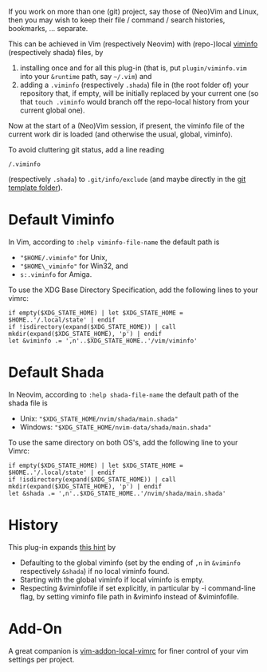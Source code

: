 If you work on more than one (git) project, say those of (Neo)Vim and Linux, then you may wish to keep their file / command / search histories, bookmarks, ... separate. 
<!-- Once this plugin is installed, that is, , you can enable a project/repo-local viminfo by `touch .viminfo` (respectively `touch .shada`): -->
This can be achieved in Vim (respectively Neovim) with (repo-)local [viminfo](https://vimhelp.org/starting.txt.html#viminfo) (respectively shada) files, by

1. installing once and for all this plug-in (that is, put `plugin/viminfo.vim` into your `&runtime` path, say `~/.vim`) and
1. adding a `.viminfo` (respectively `.shada`) file in (the root folder of) your repository that, if empty, will be initially replaced by your current one (so that `touch .viminfo` would branch off the repo-local history from your current global one).

Now at the start of a (Neo)Vim session, if present, the viminfo file of the current work dir is loaded (and otherwise the usual, global, viminfo).

To avoid cluttering git status, add a line reading

```
/.viminfo
```

(respectively `.shada`) to `.git/info/exclude` (and maybe directly in the [git template folder](https://git-template.readthedocs.io/en/latest/)).

# Default Viminfo

In Vim, according to `:help viminfo-file-name` the default path is

- `"$HOME/.viminfo"` for Unix,
- `"$HOME\_viminfo"` for Win32, and
- `s:.viminfo` for Amiga.

To use the XDG Base Directory Specification, add the following lines to your
vimrc:

```vim
if empty($XDG_STATE_HOME) | let $XDG_STATE_HOME = $HOME..'/.local/state' | endif
if !isdirectory(expand($XDG_STATE_HOME)) | call mkdir(expand($XDG_STATE_HOME), 'p') | endif
let &viminfo .= ',n'..$XDG_STATE_HOME..'/vim/viminfo'
```

# Default Shada

In Neovim, according to `:help shada-file-name` the default path of the shada file is

- Unix:     `"$XDG_STATE_HOME/nvim/shada/main.shada"`
- Windows:  `"$XDG_STATE_HOME/nvim-data/shada/main.shada"`

To use the same directory on both OS's, add the following line to your Vimrc:

```vim
if empty($XDG_STATE_HOME) | let $XDG_STATE_HOME = $HOME..'/.local/state' | endif
if !isdirectory(expand($XDG_STATE_HOME)) | call mkdir(expand($XDG_STATE_HOME), 'p') | endif
let &shada .= ',n'..$XDG_STATE_HOME..'/nvim/shada/main.shada'
```

# History

This plug-in expands [this hint](https://www.reddit.com/r/vim/comments/povbkh/tip_viminfo_per_project/) by

- Defaulting to the global viminfo (set by the ending of `,n` in `&viminfo` respectively `&shada`) if no local viminfo found.
- Starting with the global viminfo if local viminfo is empty.
- Respecting &viminfofile if set explicitly, in particular by -i command-line flag, by setting viminfo file path in &viminfo instead of &viminfofile.

# Add-On

A great companion is [vim-addon-local-vimrc](https://github.com/MarcWeber/vim-addon-local-vimrc/) for finer control of your vim settings per project.
